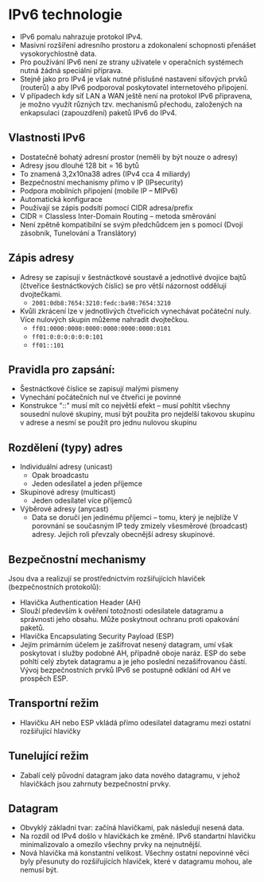 # IPv6 technologie
- IPv6 pomalu nahrazuje protokol IPv4.
- Masivní rozšíření adresního prostoru a zdokonalení schopnosti přenášet vysokorychlostně data.
- Pro používání IPv6 není ze strany uživatele v operačních systémech nutná žádná speciální příprava.
- Stejně jako pro IPv4 je však nutné příslušné nastavení síťových prvků (routerů) a aby IPv6 podporoval poskytovatel internetového připojení.
- V případech kdy síť LAN a WAN ještě není na protokol IPv6 připravena, je možno využít různých tzv. mechanismů přechodu, založených na enkapsulaci (zapouzdření) paketů IPv6 do IPv4.

## Vlastnosti IPv6
- Dostatečně bohatý adresní prostor (neměli by být nouze o adresy)
- Adresy jsou dlouhé 128 bit = 16 bytů
- To znamená 3,2x10na38 adres (IPv4 cca 4 miliardy)
- Bezpečnostní mechanismy přímo v IP (IPsecurity)
- Podpora mobilních připojení (mobile IP – MIPv6)
- Automatická konfigurace
- Používají se zápis podsítí pomocí CIDR adresa/prefix
- CIDR = Classless Inter-Domain Routing – metoda směrování
- Není zpětně kompatibilní se svým předchůdcem jen s pomocí (Dvojí zásobník, Tunelování a Translátory)

## Zápis adresy
- Adresy se zapisují v šestnáctkové soustavě a jednotlivé dvojice bajtů (čtveřice šestnáctkových číslic) se pro větší názornost oddělují dvojtečkami.
  - `2001:0db8:7654:3210:fedc:ba98:7654:3210`
- Kvůli zkrácení lze v jednotlivých čtveřicích vynechávat počáteční nuly. Více nulových skupin můžeme nahradit dvojtečkou.
  - `ff01:0000:0000:0000:0000:0000:0000:0101`
  - `ff01:0:0:0:0:0:0:101`
  - `ff01::101`

## Pravidla pro zapsání:
- Šestnáctkové číslice se zapisují malými písmeny
- Vynechání počátečních nul ve čtveřici je povinné
- Konstrukce "::" musí mít co největší efekt – musí pohltit všechny sousední nulové skupiny, musí být použita pro nejdelší takovou skupinu v adrese a nesmí se použít pro jednu nulovou skupinu

## Rozdělení (typy) adres
- Individuální adresy (unicast)
  - Opak broadcastu
  - Jeden odesílatel a jeden příjemce
- Skupinové adresy (multicast)
  - Jeden odesílatel více příjemců
- Výběrové adresy (anycast)
  - Data se doručí jen jedinému příjemci – tomu, který je nejblíže
V porovnání se současným IP tedy zmizely všesměrové (broadcast) adresy. Jejich roli převzaly obecnější adresy skupinové.

## Bezpečnostní mechanismy
Jsou dva a realizují se prostřednictvím rozšiřujících hlaviček (bezpečnostních protokolů):
- Hlavička Authentication Header (AH)
- Slouží především k ověření totožnosti odesilatele datagramu a správnosti jeho obsahu. Může poskytnout ochranu proti opakování paketů.
- Hlavička Encapsulating Security Payload (ESP)
- Jejím primárním účelem je zašifrovat nesený datagram, umí však poskytovat i služby podobné AH, případně oboje naráz. ESP do sebe pohltí celý zbytek datagramu a je jeho poslední nezašifrovanou částí.
Vývoj bezpečnostních prvků IPv6 se postupně odklání od AH ve prospěch ESP.

## Transportní režim
- Hlavičku AH nebo ESP vkládá přímo odesilatel datagramu mezi ostatní rozšiřující hlavičky

## Tunelující režim
- Zabalí celý původní datagram jako data nového datagramu, v jehož hlavičkách jsou zahrnuty bezpečnostní prvky.

## Datagram
- Obvyklý základní tvar: začíná hlavičkami, pak následují nesená data.
- Na rozdíl od IPv4 došlo v hlavičkách ke změně. IPv6 standartní hlavičku minimalizovalo a omezilo všechny prvky na nejnutnější.
- Nová hlavička má konstantní velikost. Všechny ostatní nepovinné věci byly přesunuty do rozšiřujících hlaviček, které v datagramu mohou, ale nemusí být.

